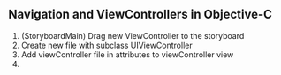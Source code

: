 ## Navigation and ViewControllers in Objective-C

1. (StoryboardMain) Drag new ViewController to the storyboard
2. Create new file with subclass UIViewController
3. Add viewController file in attributes to viewController view
4.